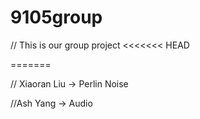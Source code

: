 # 9105group
// This is our group project
<<<<<<< HEAD

=======

// Xiaoran Liu -> Perlin Noise 

//Ash Yang -> Audio
